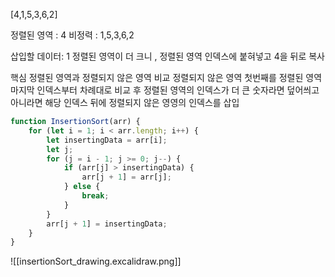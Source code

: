[4,1,5,3,6,2]

정렬된 영역 : 4
비정력 : 1,5,3,6,2

삽입할 데이터: 1
정렬된 영역이 더 크니 , 정렬된 영역 인덱스에 붙혀넣고 4을 뒤로 복사 


핵심
정렬된 영역과 정렬되지 않은 영역 비교 
정렬되지 않은 영역 첫번째를 정렬된 영역 마지막 인덱스부터 차례대로 비교 후 정렬된 영역의 인덱스가 더 큰 숫자라면 덮어씌고 아니라면 해당 인덱스 뒤에 정렬되지 않은 영영의 인덱스를 삽입 

```js
function InsertionSort(arr) {
	for (let i = 1; i < arr.length; i++) {
		let insertingData = arr[i];
		let j;
		for (j = i - 1; j >= 0; j--) {
			if (arr[j] > insertingData) {
				arr[j + 1] = arr[j];
			} else {
				break;
			}
		}
		arr[j + 1] = insertingData;
	}
}
```

![[insertionSort_drawing.excalidraw.png]]
